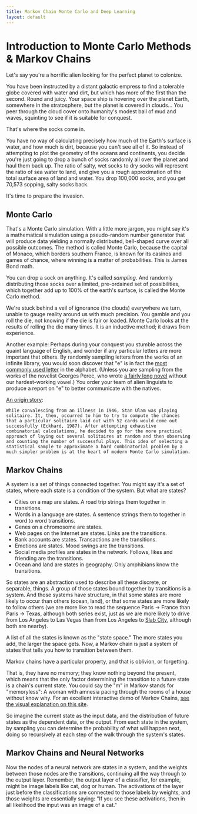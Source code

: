 ```yaml
---
title: Markov Chain Monte Carlo and Deep Learning
layout: default
---
```


# Introduction to Monte Carlo Methods & Markov Chains

Let's say you're a horrific alien looking for the perfect planet to colonize. 

You have been instructed by a distant galactic empress to find a tolerable globe covered with water and dirt, but which has more of the first than the second. Round and juicy. Your space ship is hovering over the planet Earth, somewhere in the stratosphere, but the planet is covered in clouds... You peer through the cloud cover onto humanity's modest ball of mud and waves, squinting to see if it is suitable for conquest. 

That's where the socks come in. 

You have no way of calculating precisely how much of the Earth's surface is water, and how much is dirt, because you can't see all of it. So instead of attempting to plot the geometry of the oceans and continents, you decide you're just going to drop a bunch of socks randomly all over the planet and haul them back up. The ratio of salty, wet socks to dry socks will represent the ratio of sea water to land, and give you a rough approximation of the total surface area of land and water. You drop 100,000 socks, and you get 70,573 sopping, salty socks back. 

It's time to prepare the invasion. 

## Monte Carlo 

That's a Monte Carlo simulation. With a little more jargon, you might say it's a mathematical simulation using a pseudo-random number generator that will produce data yielding a normally distributed, bell-shaped curve over all possible outcomes. The method is called Monte Carlo, because the capital of Monaco, which borders southern France, is known for its casinos and games of chance, where winning is a matter of probabilities. This is James Bond math. 

You can drop a sock on anything. It's called *sampling*. And randomly distributing those socks over a limited, pre-ordained set of possibilities, which together add up to 100% of the earth's surface, is called the Monte Carlo method. 

We're stuck behind a veil of ignorance (the clouds) everywhere we turn, unable to gauge reality around us with much precision. You gamble and you roll the die, not knowing if the die is fair or loaded. Monte Carlo looks at the results of rolling the die many times. It is an inductive method; it draws from experience.  

Another example: Perhaps during your conquest you stumble across the quaint language of English, and wonder if any particular letters are more important that others. By randomly sampling letters from the works of an infinite library, you would soon discover that "e" is in fact the [most commonly used letter](https://en.wikipedia.org/wiki/Letter_frequency#Relative_frequencies_of_letters_in_the_English_language) in the alphabet. (Unless you are sampling from the works of the novelist Georges Perec, who wrote [a fairly long novel](https://en.wikipedia.org/wiki/A_Void) without our hardest-working vowel.) You order your team of alien linguists to produce a report on "e" to better communicate with the natives. 

[An origin story](http://citeseerx.ist.psu.edu/viewdoc/download?doi=10.1.1.13.7133&rep=rep1&type=pdf): 

```
While convalescing from an illness in 1946, Stan Ulam was playing solitaire. It, then, occurred to him to try to compute the chances that a particular solitaire laid out with 52 cards would come out successfully (Eckhard, 1987). After attempting exhaustive combinatorial calculations, he decided to go for the more practical approach of laying out several solitaires at random and then observing and counting the number of successful plays. This idea of selecting a statistical sample to approximate a hard combinatorial problem by a much simpler problem is at the heart of modern Monte Carlo simulation.
```

## Markov Chains

A system is a set of things connected together. You might say it's a set of states, where each state is a condition of the system. But what are states? 

* Cities on a map are states. A road trip strings them together in transitions.
* Words in a language are states. A sentence strings them to together in word to word transitions.
* Genes on a chromosome are states. 
* Web pages on the Internet are states. Links are the transitions. 
* Bank accounts are states. Transactions are the transitions.
* Emotions are states. Mood swings are the transitions. 
* Social media profiles are states in the network. Follows, likes and friending are the transitions. 
* Ocean and land are states in geography. Only amphibians know the transitions. 

So states are an abstraction used to describe all these discrete, or separable, things. A group of those states bound together by transitions is a system. And those systems have structure, in that some states are more likely to occur than others (ocean, land), or that some states are more likely to follow others (we are more like to read the sequence Paris -> France than Paris -> Texas, although both series exist, just as we are more likely to drive from Los Angeles to Las Vegas than from Los Angeles to [Slab City](https://www.google.com/maps/place/Slab+City,+CA+92233/@33.2579686,-117.7035463,7z/data=!4m5!3m4!1s0x80d0b20527ca5ebf:0xa7f292448cbd1988!8m2!3d33.2579703!4d-115.4623352), although both are nearby). 

A list of all the states is known as the "state space." The more states you add, the larger the space gets. Now, a Markov chain is just a system of states that tells you how to transition between them. 

Markov chains have a particular property, and that is oblivion, or forgetting. 

That is, they have no memory; they know nothing beyond the present, which means that the only factor determining the transition to a future state is a chain's current state. You could say the "m" in Markov stands for "memoryless": A woman with amnesia pacing through the rooms of a house without know why. For an excellent interactive demo of Markov Chains, [see the visual explanation on this site](http://setosa.io/ev/markov-chains/).

So imagine the current state as the input data, and the distribution of future states as the dependent data, or the output. From each state in the system, by sampling you can determine the probability of what will happen next, doing so recursively at each step of the walk through the system's states.

## Markov Chains and Neural Networks

Now the nodes of a neural network are states in a system, and the weights between those nodes are the transitions, continuing all the way through to the output layer. Remember, the output layer of a classifier, for example, might be image labels like cat, dog or human. The activations of the layer just before the classifications are connected to those labels by weights, and those weights are essentially saying: "If you see these activations, then in all likelihood the input was an image of a cat." 
